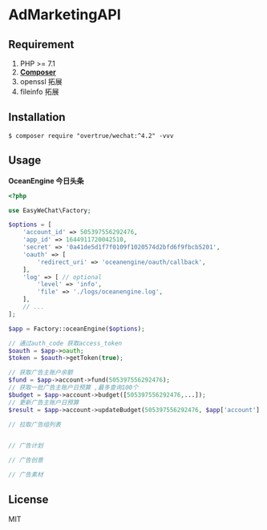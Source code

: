 
<h1 align="left">AdMarketingAPI</h1>


## Requirement

1. PHP >= 7.1
2. **[Composer](https://getcomposer.org/)**
3. openssl 拓展
4. fileinfo 拓展

## Installation

```shell
$ composer require "overtrue/wechat:^4.2" -vvv
```

## Usage 


**OceanEngine 今日头条**

```php
<?php

use EasyWeChat\Factory;

$options = [
    'account_id' => 505397556292476,
    'app_id' => 1644911720042510,
    'secret' => '0a41de5d1f7f0109f1020574d2bfd6f9fbcb5201',
    'oauth' => [
        'redirect_uri' => 'oceanengine/oauth/callback',
    ],
    'log' => [ // optional
        'level' => 'info', 
        'file' => './logs/oceanengine.log',
    ],
    // ...
];

$app = Factory::oceanEngine($options);

// 通过auth_code 获取access_token
$oauth = $app->oauth;
$token = $oauth->getToken(true);

// 获取广告主账户余额
$fund = $app->account->fund(505397556292476);
// 获取一批广告主账户日预算 ,最多查询100个
$budget = $app->account->budget([505397556292476,...]);
// 更新广告主账户日预算
$result = $app->account->updateBudget(505397556292476, $app['account']::BUDGET_MODE_DAY, 1000);

// 拉取广告组列表


// 广告计划

// 广告创意

// 广告素材

```



## License

MIT
